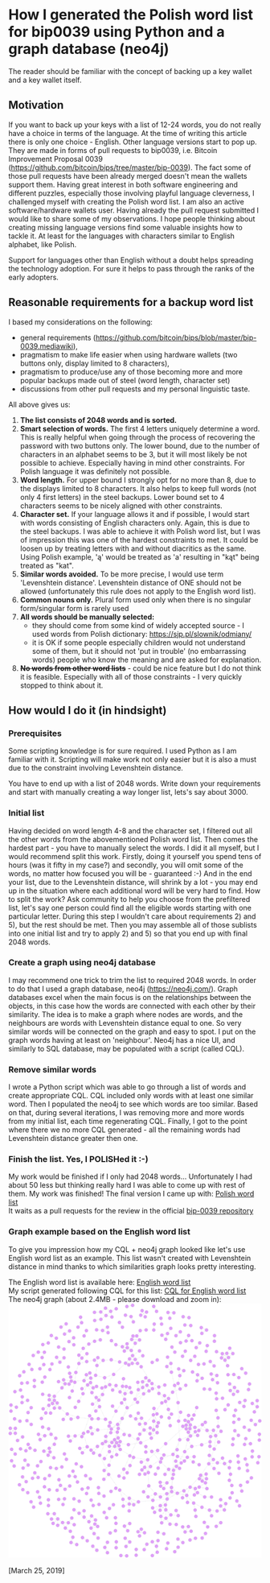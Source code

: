 # How I generated the Polish word list for bip0039 using Python and a graph database (neo4j)

The reader should be familiar with the concept of backing up a key wallet and a key wallet itself.

## Motivation
If you want to back up your keys with a list of 12-24 words, you do not really have a choice in terms of the language.
At the time of writing this article there is only one choice - English. Other language versions start to pop up.
They are made in forms of pull requests to bip0039, i.e. Bitcoin Improvement Proposal 0039
(https://github.com/bitcoin/bips/tree/master/bip-0039). The fact some of those pull requests have been already merged
doesn't mean the wallets support them. Having great interest in both software engineering and different puzzles,
especially those involving playful language cleverness, I challenged myself with creating the Polish word list.
I am also an active software/hardware wallets user. Having already the pull request submitted I would like to share
some of my observations. I hope people thinking about creating missing language versions find some valuable insights
how to tackle it. At least for the languages with characters similar to English alphabet, like Polish.

Support for languages other than English without a doubt helps spreading the technology adoption. For sure it helps
to pass through the ranks of the early adopters.

## Reasonable requirements for a backup word list
I based my considerations on the following:
- general requirements (https://github.com/bitcoin/bips/blob/master/bip-0039.mediawiki),
- pragmatism to make life easier when using hardware wallets (two buttons only, display limited to 8 characters),
- pragmatism to produce/use any of those becoming more and more popular backups made out of steel (word length,
  character set)
- discussions from other pull requests and my personal linguistic taste.

All above gives us:
1. **The list consists of 2048 words and is sorted.**  
2. **Smart selection of words.** The first 4 letters uniquely determine a word. This is really helpful when going
through the process of recovering the password with two buttons only. The lower bound, due to the number of characters
in an alphabet seems to be 3, but it will most likely be not possible to achieve. Especially having in mind other
constraints. For Polish language it was definitely not possible.  
3. **Word length.** For upper bound I strongly opt for no more than 8, due to the displays limited to 8 characters.
It also helps to keep full words (not only 4 first letters) in the steel backups. Lower bound set to 4 characters seems
to be nicely aligned with other constraints.  
4. **Character set.** If your language allows it and if possible, I would start with words consisting of English
characters only. Again, this is due to the steel backups. I was able to achieve it with Polish word list, but I was
of impression this was one of the hardest constraints to met. It could be loosen up by treating letters with and without
diacritics as the same. Using Polish example, 'ą' would be treated as 'a' resulting in "kąt" being treated as "kat".  
5. **Similar words avoided.** To be more precise, I would use term 'Levenshtein distance'. Levenshtein distance of ONE
should not be allowed (unfortunately this rule does not apply to the English word list).  
6. **Common nouns only.** Plural form used only when there is no singular form/singular form is rarely used  
7. **All words should be manually selected:**
   - they should come from some kind of widely accepted source - I used words from Polish dictionary:
     https://sjp.pl/slownik/odmiany/
   - it is OK if some people especially children would not understand some of them,
  but it should not 'put in trouble' (no embarrassing words) people who know the meaning and are asked for explanation.  
8. **~~No words from other word lists~~** - could be nice feature but I do not think it is feasible. Especially with all
of those constraints - I very quickly stopped to think about it.  

## How would I do it (in hindsight)

### Prerequisites
Some scripting knowledge is for sure required. I used Python as I am familiar with it. Scripting will make work not only
easier but it is also a must due to the constraint involving Levenshtein distance.

You have to end up with a list of 2048 words. Write down your requirements and start with manually creating a way longer
list, lets's say about 3000.

### Initial list
Having decided on word length 4-8 and the character set, I filtered out all the other words from the abovementioned
Polish word list. Then comes the hardest part - you have to manually select the words. I did it all myself, but
I would recommend split this work. Firstly, doing it yourself you spend tens of hours (was it fifty in my case?)
and secondly, you will omit some of the words, no matter how focused you will be - guaranteed :-) And in the end
your list, due to the Levenshtein distance, will shrink by a lot - you may end up in the situation where each additional
word will be very hard to find. How to split the work? Ask community to help you choose from the prefiltered list,
let's say one person could find all the eligible words starting with one particular letter. During this step I wouldn't
care about requirements 2) and 5), but the rest should be met. Then you may assemble all of those sublists into one
initial list and try to apply 2) and 5) so that you end up with final 2048 words.

### Create a graph using neo4j database
I may recommend one trick to trim the list to required 2048 words. In order to do that I used a graph database,
neo4j (https://neo4j.com/). Graph databases excel when the main focus is on the relationships between the objects,
in this case how the words are connected with each other by their similarity. The idea is to make a graph where nodes
are words, and the neighbours are words with Levenshtein distance equal to one. So very similar words will be connected
on the graph and easy to spot. I put on the graph words having at least on 'neighbour'. Neo4j has a nice UI,
and similarly to SQL database, may be populated with a script (called CQL).

### Remove similar words
I wrote a Python script which was able to go through a list of words and create appropriate CQL.
CQL included only words with at least one similar word. Then I populated the neo4j to see which words are too similar.
Based on that, during several iterations, I was removing more and more words from my initial list,
each time regenerating CQL. Finally, I got to the point where there we no more CQL generated - all the remaining
words had Levenshtein distance greater then one. 

### Finish the list. Yes, I POLISHed it :-)
My work would be finished if I only had 2048 words...
Unfortunately I had about 50 less but thinking really hard I was able to come up with rest of them. My work was
finished!
The final version I came up with: [Polish word list](./polish.txt)  
It waits as a pull requests for the review in the official [bip-0039 repository ](https://github.com/bitcoin/bips/bip-0039/)

### Graph example based on the English word list
To give you impression how my CQL + neo4j graph looked like let's use English word list as an example.
This list wasn't created with Levenshtein distance in mind thanks to which similarities graph looks pretty interesting.

The English word list is available here: [English word list](https://github.com/bitcoin/bips/blob/master/bip-0039/english.txt)  
My script generated following CQL for this list: [CQL for English word list](./cql_english)  
The neo4j graph (about 2.4MB - please download and zoom in):  
![neo4j graph for English word list](./graph_english.png)


[March 25, 2019]
